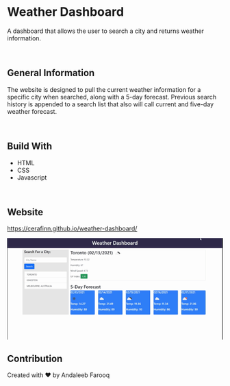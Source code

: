 # Weather Dashboard
A dashboard that allows the user to search a city and returns weather information.

<br />

## General Information
The website is designed to pull the current weather information for a specific city when searched, along with a 5-day forecast. Previous search history is appended to a search list that also will call current and five-day weather forecast.

<br />

## Build With
* HTML
* CSS
* Javascript

<br />

## Website
https://cerafinn.github.io/weather-dashboard/

![Weather Dashboard GIF](./assets/images/weather-dashboard.gif)

## Contribution
Created with ❤️ by Andaleeb Farooq